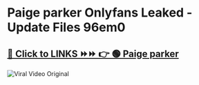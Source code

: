 
 # Paige parker Onlyfans Leaked - Update Files 96em0

## <h2><a href="https://clipsfans.com/Paige_parker&ref=git">🔗 Click to LINKS ⏩⏩ 👉 🟢 Paige parker </a></h2>

<a href="https://clipsfans.com/Paige_parker&ref=git" rel="nofollow" data-target="animated-image.originalLink"><img src="https://i.ibb.co.com/xMMVF88/686577567.gif" alt="Viral Video Original" style="max-width: 100%; display: inline-block;" data-target="animated-image.originalImage"></a>

